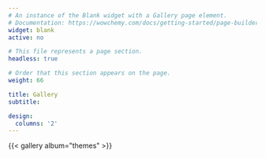 ```yaml
---
# An instance of the Blank widget with a Gallery page element.
# Documentation: https://wowchemy.com/docs/getting-started/page-builder/
widget: blank
active: no

# This file represents a page section.
headless: true

# Order that this section appears on the page.
weight: 66

title: Gallery
subtitle:

design:
  columns: '2'
---
```


{{< gallery album="themes" >}}
